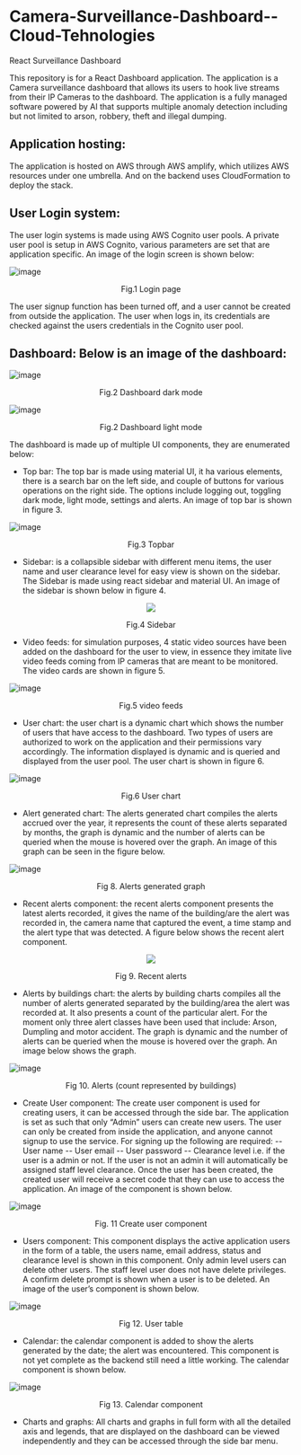 # Camera-Surveillance-Dashboard--Cloud-Tehnologies
React Surveillance Dashboard


This repository is for a React Dashboard application. The application is a Camera surveillance dashboard that allows its users to hook live streams from their IP Cameras to the dashboard. The application is a fully managed software powered by AI that supports multiple anomaly detection including but not limited to arson, robbery, theft and illegal dumping.


## Application hosting:
The application is hosted on AWS through AWS amplify, which utilizes AWS resources under one umbrella. And on the backend uses CloudFormation to deploy the stack.
## User Login system:
The user login systems is made using AWS Cognito user pools. A private user pool is setup in AWS Cognito, various parameters are set that are application specific. An image of the login screen is shown below:

![image](https://user-images.githubusercontent.com/101527504/235323008-2e72ddf0-5239-450e-aad1-9cc3dcae35ef.png)
<p align="center">
Fig.1 Login page
</p>

The user signup function has been turned off, and a user cannot be created from outside the application. The user when logs in, its credentials are checked against the users credentials in the Cognito user pool.
## Dashboard: Below is an image of the dashboard:

![image](https://user-images.githubusercontent.com/101527504/235323019-b675956e-6d28-4b8d-9919-7ce65f4bbc23.png)

<p align="center">
Fig.2 Dashboard dark mode
</p>

![image](https://user-images.githubusercontent.com/101527504/235323297-e5986bae-8fcb-4eb5-9722-1ee71a72b3c5.png)
<p align="center">Fig.2 Dashboard light mode </p>

The dashboard is made up of multiple UI components, they are enumerated below:
- Top bar: The top bar is made using material UI, it ha various elements, there is a search bar on the left side, and couple of buttons for various operations on the right side. The options include logging out, toggling dark mode, light mode, settings and alerts. An image of top bar is shown in figure 3.

![image](https://user-images.githubusercontent.com/101527504/235323096-79d2de2e-562a-477d-bb89-99e19847de0f.png)
<p align="center">Fig.3 Topbar</p>

- Sidebar: is a collapsible sidebar with different menu items, the user name and user clearance level for easy view is shown on the sidebar. The Sidebar is made using react sidebar and material UI. An image of the sidebar is shown below in figure 4.

<p align="center">
  <img src="https://github.com/kgdash116/Camera-Surveillance-Dashboard--Cloud-Technologies/blob/main/images/Sidebar.png?raw=true">
</p>
<p align="center">Fig.4 Sidebar</p>

- Video feeds: for simulation purposes, 4 static video sources have been added on the dashboard for the user to view, in essence they imitate
live video feeds coming from IP cameras that are meant to be monitored. The video cards are shown in figure 5.

![image](https://user-images.githubusercontent.com/101527504/235323286-76ae4013-8af1-4d7a-83a4-15c13b198bc0.png)
<p align="center">Fig.5 video feeds</p>

- User chart: the user chart is a dynamic chart which shows the number of users that have access to the dashboard. Two types of users are authorized to work on the application and their permissions vary accordingly. The information displayed is dynamic and is queried and displayed from the user pool. The user chart is shown in figure 6.

![image](https://user-images.githubusercontent.com/101527504/235323166-9540934f-b5d6-4a21-8838-a35b6a28c337.png)
<p align="center">Fig.6 User chart</p>

- Alert generated chart: The alerts generated chart compiles the alerts accrued over the year, it represents the count of these alerts separated by months, the graph is dynamic and the number of alerts can be queried when the mouse is hovered over the graph. An image of this graph can be seen in the figure below.

![image](https://user-images.githubusercontent.com/101527504/235323186-32f376fc-a4a5-4fb6-9461-18d15c1dab88.png)
<p align="center">Fig 8. Alerts generated graph</p>

- Recent alerts component: the recent alerts component presents the latest alerts recorded, it gives the name of the building/are the alert was recorded in, the camera name that captured the event, a time stamp and the alert type that was detected. A figure below shows the recent alert component.

<p align="center">
  <img src="https://github.com/kgdash116/Camera-Surveillance-Dashboard--Cloud-Technologies/blob/main/images/recent%20alerts.png">
</p>
<p align="center">Fig 9. Recent alerts</p>

- Alerts by buildings chart: the alerts by building charts compiles all the number of alerts generated separated by the building/area the alert was recorded at. It also presents a count of the particular alert. For the moment only three alert classes have been used that include: Arson, Dumpling and motor accident. The graph is dynamic and the number of alerts can be queried when the mouse is hovered over the graph. An image below shows the graph.

![image](https://user-images.githubusercontent.com/101527504/235323213-76623c87-70fa-49f7-8ffb-5c41425141c4.png)
<p align="center">Fig 10. Alerts (count represented by buildings)</p>

- Create User component: The create user component is used for creating users, it can be accessed through the side bar. The application is set as such that only “Admin” users can create new users. The user can only be created from inside the application, and anyone cannot signup to use the service. For signing up the following are required:
-- User name
-- User email
-- User password
-- Clearance level i.e. if the user is a admin or not.
If the user is not an admin it will automatically be assigned staff level clearance. Once the user has been created, the created user will receive a secret code that they can use to access the application. An image of the component is shown below.

![image](https://user-images.githubusercontent.com/101527504/235323225-a0d8c745-1bc6-4655-8212-49ab84e9c3d8.png)
<p align="center">Fig. 11 Create user component</p>

- Users component: This component displays the active application users in the form of a table, the users name, email address, status and clearance level is shown in this component. Only admin level users
can delete other users. The staff level user does not have delete privileges. A confirm delete prompt is shown when a user is to be deleted. An image of the user’s component is shown below.

![image](https://user-images.githubusercontent.com/101527504/235323236-0deecfb7-3426-4f59-a254-617bb048642a.png)
<p align="center">Fig 12. User table</p>

- Calendar: the calendar component is added to show the alerts generated by the date; the alert was encountered. This component is not yet complete as the backend still need a little working. The calendar component is shown below.

![image](https://user-images.githubusercontent.com/101527504/235323244-fe9202fa-3fea-458f-995a-2780fa0390df.png)
<p align="center">Fig 13. Calendar component</p>

- Charts and graphs: All charts and graphs in full form with all the detailed axis and legends, that are displayed on the dashboard can be viewed independently and they can be accessed through the side bar menu.
